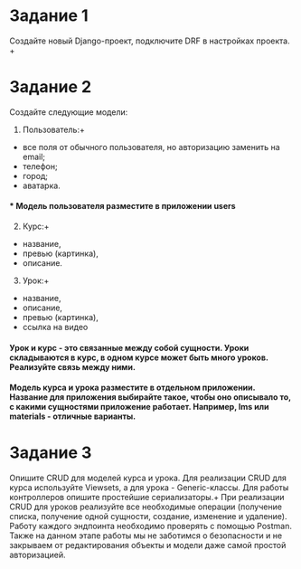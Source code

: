 # Задание 1

Создайте новый Django-проект, подключите DRF в настройках проекта. +

# Задание 2

Создайте следующие модели:

1. Пользователь:+

- все поля от обычного пользователя, но авторизацию заменить на email;
- телефон;
- город;
- аватарка.

####   * Модель пользователя разместите в приложении users

2. Курс:+

- название,
- превью (картинка),
- описание.

3. Урок:+

- название,
- описание,
- превью (картинка),
- ссылка на видео

#### Урок и курс - это связанные между собой сущности. Уроки складываются в курс, в одном курсе может быть много уроков. Реализуйте связь между ними.

#### Модель курса и урока разместите в отдельном приложении. Название для приложения выбирайте такое, чтобы оно описывало то, с какими сущностями приложение работает. Например, lms или materials - отличные варианты.

# Задание 3

Опишите CRUD для моделей курса и урока.
Для реализации CRUD для курса используйте Viewsets, а для урока - Generic-классы.
Для работы контроллеров опишите простейшие сериализаторы.+
При реализации CRUD для уроков реализуйте все необходимые операции (получение списка, получение одной сущности,
создание, изменение и удаление).
Работу каждого эндпоинта необходимо проверять с помощью Postman.
Также на данном этапе работы мы не заботимся о безопасности и не закрываем от редактирования объекты и модели даже самой
простой авторизацией.
